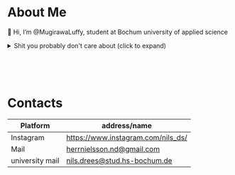 # About Me

👋 Hi, I’m @MugirawaLuffy, student at Bochum university of applied science


<details>
  <summary>Shit you probably don't care about (click to expand) </summary>
  
# Projects I currently work on
There are a lot of projects I work on privatly, and you can have a look on your own, go through the READMEs or look at the source code. Here I just quickly want to show-off my dearest projects that get most attention by me.

## Gear5th

A small "Game engine" like project, which's 3d rendering an scripting capabilities I will use in order to quickly build impressive graphical applications for university projects and stuff alike. The ground concept is derived by the Cherrno's Game engine series but a lot of functionality (Graphing, scripting with my own programming language Santuryu and more) makes Gear5th unlike any other different Game Engine

## Santuryu

Santuryu itself is a Compiler used to compile .ryu files down into C# IL (Intermediate language). For more specifics on the language read the README.md on the Santuryu page.
Being compiled down into C# IL, this means that I can implement native scripting C# into Gear5th Game Engine, and automatically be able to use RYU code to write scripts in Gear5th with little effort. That also is the main goal for Santuryu and it's main purpose, but Santuryus language is easy to use and learn and getting more effective the more inbuilt functions I add, which makes it a "good" language to use in general purposes

# One Piece
Yes, my projects are named after techniques from characters in OnePiece. I love this show and I'm bad at finding names for my projects so that's what I ended up with. 
</details>

<br /><br /><br />
# Contacts

Platform        | address/name
--------------- | -----------------------------------
Instagram       | https://www.instagram.com/nils_ds/
Mail            | herrnielsson.nd@gmail.com
university mail | nils.drees@stud.hs-bochum.de

<!---
MugirawaLuffy/MugirawaLuffy is a ✨ special ✨ repository because its `README.md` (this file) appears on your GitHub profile.
You can click the Preview link to take a look at your changes.
--->

